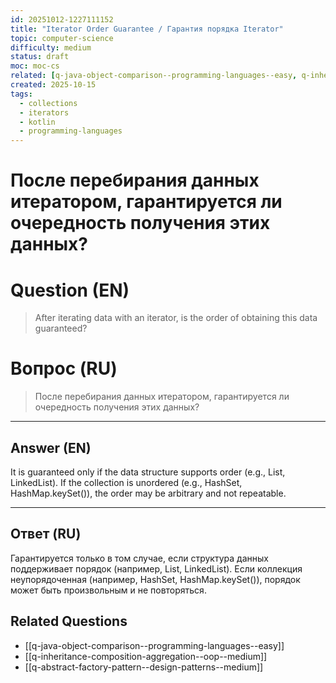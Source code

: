 ```yaml
---
id: 20251012-1227111152
title: "Iterator Order Guarantee / Гарантия порядка Iterator"
topic: computer-science
difficulty: medium
status: draft
moc: moc-cs
related: [q-java-object-comparison--programming-languages--easy, q-inheritance-composition-aggregation--oop--medium, q-abstract-factory-pattern--design-patterns--medium]
created: 2025-10-15
tags:
  - collections
  - iterators
  - kotlin
  - programming-languages
---
```

# После перебирания данных итератором, гарантируется ли очередность получения этих данных?

# Question (EN)
> After iterating data with an iterator, is the order of obtaining this data guaranteed?

# Вопрос (RU)
> После перебирания данных итератором, гарантируется ли очередность получения этих данных?

---

## Answer (EN)

It is guaranteed only if the data structure supports order (e.g., List, LinkedList). If the collection is unordered (e.g., HashSet, HashMap.keySet()), the order may be arbitrary and not repeatable.

---

## Ответ (RU)

Гарантируется только в том случае, если структура данных поддерживает порядок (например, List, LinkedList). Если коллекция неупорядоченная (например, HashSet, HashMap.keySet()), порядок может быть произвольным и не повторяться.

## Related Questions

- [[q-java-object-comparison--programming-languages--easy]]
- [[q-inheritance-composition-aggregation--oop--medium]]
- [[q-abstract-factory-pattern--design-patterns--medium]]
